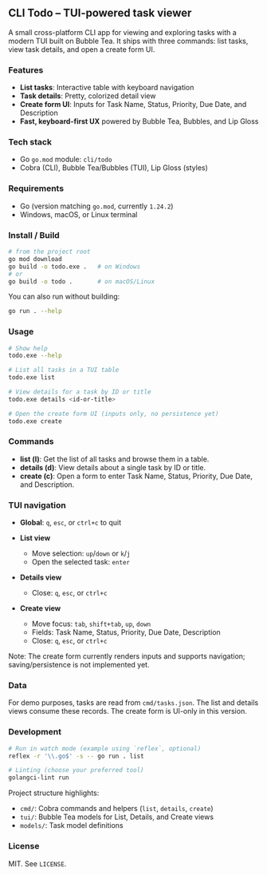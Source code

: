 ## CLI Todo – TUI-powered task viewer

A small cross-platform CLI app for viewing and exploring tasks with a modern TUI built on Bubble Tea. It ships with three commands: list tasks, view task details, and open a create form UI.

### Features

- **List tasks**: Interactive table with keyboard navigation
- **Task details**: Pretty, colorized detail view
- **Create form UI**: Inputs for Task Name, Status, Priority, Due Date, and Description
- **Fast, keyboard-first UX** powered by Bubble Tea, Bubbles, and Lip Gloss

### Tech stack

- Go `go.mod` module: `cli/todo`
- Cobra (CLI), Bubble Tea/Bubbles (TUI), Lip Gloss (styles)

### Requirements

- Go (version matching `go.mod`, currently `1.24.2`)
- Windows, macOS, or Linux terminal

### Install / Build

```bash
# from the project root
go mod download
go build -o todo.exe .   # on Windows
# or
go build -o todo .       # on macOS/Linux
```

You can also run without building:

```bash
go run . --help
```

### Usage

```bash
# Show help
todo.exe --help

# List all tasks in a TUI table
todo.exe list

# View details for a task by ID or title
todo.exe details <id-or-title>

# Open the create form UI (inputs only, no persistence yet)
todo.exe create
```

### Commands

- **list (l)**: Get the list of all tasks and browse them in a table.
- **details (d)**: View details about a single task by ID or title.
- **create (c)**: Open a form to enter Task Name, Status, Priority, Due Date, and Description.

### TUI navigation

- **Global**: `q`, `esc`, or `ctrl+c` to quit

- **List view**

  - Move selection: `up`/`down` or `k`/`j`
  - Open the selected task: `enter`

- **Details view**

  - Close: `q`, `esc`, or `ctrl+c`

- **Create view**
  - Move focus: `tab`, `shift+tab`, `up`, `down`
  - Fields: Task Name, Status, Priority, Due Date, Description
  - Close: `q`, `esc`, or `ctrl+c`

Note: The create form currently renders inputs and supports navigation; saving/persistence is not implemented yet.

### Data

For demo purposes, tasks are read from `cmd/tasks.json`. The list and details views consume these records. The create form is UI-only in this version.

### Development

```bash
# Run in watch mode (example using `reflex`, optional)
reflex -r '\\.go$' -s -- go run . list

# Linting (choose your preferred tool)
golangci-lint run
```

Project structure highlights:

- `cmd/`: Cobra commands and helpers (`list`, `details`, `create`)
- `tui/`: Bubble Tea models for List, Details, and Create views
- `models/`: Task model definitions

### License

MIT. See `LICENSE`.

